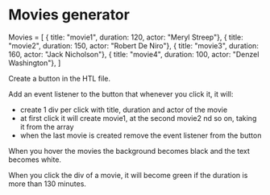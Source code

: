 # Movies generator

Movies = [
 { title: "movie1", duration: 120, actor: "Meryl Streep"},
 { title: "movie2", duration: 150, actor: "Robert De Niro"},
 { title: "movie3", duration: 160, actor: "Jack Nicholson"},
 { title: "movie4", duration: 100, actor: "Denzel Washington"},
]

Create a button in the HTL file.

Add an event listener to the button that whenever you click it, it will:
- create 1 div per click with title, duration and actor of the movie
- at first click it will create movie1, at the second movie2 nd so on, taking it from the array
- when the last movie is created remove the event listener from the button

When you hover the movies the background becomes black and the text becomes white.

When you click the div of a movie, it will become green if the duration is more than 130 minutes.
